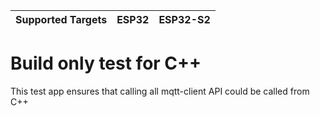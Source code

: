 | Supported Targets | ESP32 | ESP32-S2 |
| ----------------- | ----- | -------- |

# Build only test for C++

This test app ensures that calling all mqtt-client API could be called from C++ 
